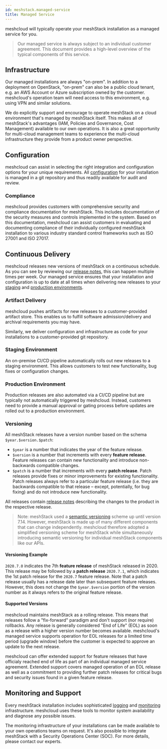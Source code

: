 ```yaml
---
id: meshstack.managed-service
title: Managed Service
---
```


meshcloud will typically operate your meshStack installation as a managed service for you.

> Our managed service is always subject to an individual customer agreement. This document provides a high-level overview
> of the typical components of this service.

## Infrastructure

Our managed installations are always "on-prem". In addition to a deployment on OpenStack, "on-prem" can also be a public cloud tenant, e.g. an AWS Account or Azure subscription owned by the customer. meshcloud's operation team will need access to this environment, e.g. using VPN and similar solutions.

We do explicitly support and encourage to operate meshStack on a cloud environment that's managed by meshStack itself.
This makes all of meshStack's advantages (IAM, Policies and Governance, Cost Management) available to our own operations.
It is also a great opportunity for multi-cloud management teams to experience the multi-cloud infrastructure they provide
from a product owner perspective.

## Configuration

meshcloud can assist in selecting the right integration and configuration options for your unique requirements.
All [configuration](./meshstack.index.md#configuration) for your installation is managed in a git repository and thus readily
available for audit and review.

### Compliance

meshcloud provides customers with comprehensive security and compliance documentation for meshStack. This includes documentation of the security measures and controls implemented in the system. Based on this documentation, meshcloud can assist customers in evaluating and documenting compliance of their individually configured meshStack installation to various industry standard control frameworks such as ISO 27001 and ISO 27017.

## Continuous Delivery

meshcloud releases new versions of meshStack on a continuous schedule. As you can see by reviewing our [release notes](/blog), this can happen multiple times per week. Our managed service ensures that your installation and configuration is up to date at all times when delivering new releases to your [staging](#staging-environment) and [production environments](#production-environment).

### Artifact Delivery

meshcloud pushes artifacts for new releases to a customer-provided artifact store. This enables us to fulfill software admission/delivery and archival requirements you may have.

Similarly, we deliver configuration and infrastructure as code for your installations to a customer-provided git repository.

### Staging Environment

An on-premise CI/CD pipeline automatically rolls out new releases to a staging environment. This allows customers to test
new functionality, bug fixes or configuration changes.

### Production Environment

Production releases are also automated via a CI/CD pipeline but are typically not automatically triggered by meshcloud.
Instead, customers need to provide a manual approval or gating process before updates are rolled out to a production environment.

### Versioning

All meshStack releases have a version number based on the schema `$year.$version.$patch`:

- `$year` is a number that indicates the year of the feature release.
- `$version` is a number that increments with every **feature release**. Feature releases can contain new functionality and introduce non-backwards compatible changes.
- `$patch` is a number that increments with every **patch release**. Patch releases provide fixes or minor improvements for existing functionality. Patch releases always refer to a particular feature release (i.e. they are backwards compatible to that release – except, potentially, for bug fixing) and do not introduce new functionality.

All releases contain [release notes](/blog) describing the changes to the product in the respective release.

> Note: meshStack used a [semantic versioning](https://semver.org/) scheme up until version 7.14.
> However, meshStack is made up of many different components that can change independently. meshcloud therefore adopted
> a simplified versioning scheme for meshStack while simultaneously introducing semantic versioning for individual meshStack components
> like our APIs.

#### Versioning Example

`2020.7.0` indicates the 7th **feature release** of meshStack released in 2020. This release may be followed by a **patch release** `2020.7.1`, which indicates the 1st patch release for the `2020.7` feature release. Note that a patch release usually has a release date later than subsequent feature releases. However, this does not change the `$year.$version` portion of the version number as it always refers to the original feature release.

#### Supported Versions

meshcloud maintains meshStack as a rolling release. This means that releases follow a "fix-forward" paradigm and
don't support (nor require) rollbacks. Any release is generally considered "End of Life" (EOL) as soon as a release
with a higher version number becomes available. meshcloud's managed service supports operation for EOL releases for
a limited time period (upgrade window) before the customer is expected to approve an update to the next release.

meshcloud can offer extended support for feature releases that have officialy reached end of life as part of an individual managed service agreement. Extended support covers managed operation of an EOL release as well as a
commitment to providing further patch releases for critical bugs and security issues found in a given feature release.

## Monitoring and Support

Every meshStack installation includes sophisticated [logging](./meshstack.logging.md) and [monitoring](./meshstack.monitoring.md) infrastructure. meshcloud uses these tools to monitor system availability and diagnose any possible issues.

The monitoring infrastructure of your installations can be made available to your own operations teams on request.
It's also possible to integrate meshStack with a Security Operations Center (SOC). For more details, please contact our
experts.
